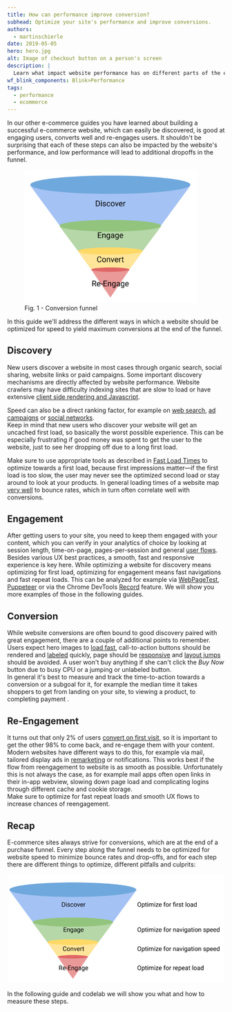 ```yaml
---
title: How can performance improve conversion?
subhead: Optimize your site's performance and improve conversions.
authors: 
  - martinschierle
date: 2019-05-05
hero: hero.jpg
alt: Image of checkout button on a person's screen
description: |
  Learn what impact website performance has on different parts of the e-commerce funnel
wf_blink_components: Blink>Performance
tags:
  - performance
  - ecommerce
---
```


In our other e-commerce guides you have learned about building a successful e-commerce website, which can easily be discovered, is good at engaging users, converts well and re-engages users. It shouldn't be surprising that each of these steps can also be impacted by the website's performance, and low performance will lead to additional dropoffs in the funnel.

<figure class="w-figure  w-figure--center">
  <img src="./funnel1.png" alt="" style="max-width: 400px;">
  <figcaption class="w-figcaption">
    Fig. 1 - Conversion funnel
  </figcaption>
</figure>

In this guide we'll address the different ways in which a website should be optimized for speed to yield maximum conversions at the end of the funnel.

## Discovery

New users discover a website in most cases through organic search, social sharing, website links or paid campaigns. Some important discovery mechanisms are directly affected by website performance. Website crawlers may have difficulty indexing sites that are slow to load or have extensive [client side rendering and Javascript](https://developers.google.com/search/docs/guides/dynamic-rendering).

Speed can also be a direct ranking factor, for example on [web search](https://webmasters.googleblog.com/2018/01/using-page-speed-in-mobile-search.html), [ad campaigns](https://developers.google.com/web/updates/2018/07/search-ads-speed#the_mobile_speed_score_for_ads_landing_pages) or [social networks](https://newsroom.fb.com/news/2017/08/news-feed-fyi-showing-you-stories-that-link-to-faster-loading-webpages/).  
Keep in mind that new users who discover your website will get an uncached first load, so basically the worst possible experience. This can be especially frustrating if good money was spent to get the user to the website, just to see her dropping off due to a long first load. 

Make sure to use appropriate tools as described in [Fast Load Times](https://web.dev/fast) to optimize towards a first load, because first impressions matter—if the first load is too slow, the user may never see the optimized second load or stay around to look at your products. In general loading times of a website map [very well](https://developer.akamai.com/blog/2015/09/01/mobile-web-performance-monitoring-conversion-rate) to bounce rates, which in turn often correlate well with conversions.

## Engagement

After getting users to your site, you need to keep them engaged with your content, which you can verify in your analytics of choice by looking at session length, time-on-page, pages-per-session and general [user flows](https://support.google.com/analytics/answer/1709395?hl=en). Besides various UX best practices, a smooth, fast and responsive experience is key here. While optimizing a website for discovery means optimizing for first load, optimizing for engagement means fast navigations and fast repeat loads. This can be analyzed for example via [WebPageTest](https://sites.google.com/a/webpagetest.org/docs/using-webpagetest/scripting#TOC-Sample-scripts), [Puppeteer](https://github.com/GoogleChrome/puppeteer/blob/master/docs/api.md) or via the Chrome DevTools [Record](https://developers.google.com/web/tools/chrome-devtools/evaluate-performance/#record) feature. We will show you more examples of those in the following guides.

## Conversion

While website conversions are often bound to good discovery paired with great engagement, there are a couple of additional points to remember. Users expect hero images to [load fast](https://developers.google.com/web/fundamentals/performance/user-centric-performance-metrics#tracking_fmp_using_hero_elements), call-to-action buttons should be rendered and [labeled](https://developers.google.com/web/updates/2018/05/lighthouse#all_text_remains_visible_during_web_font_loads) quickly, page should be [responsive](https://developers.google.com/web/updates/2018/05/first-input-delay) and [layout jumps](https://css-tricks.com/content-jumping-avoid/) should be avoided. A user won't buy anything if she can't click the _Buy Now_ button due to busy CPU or a jumping or unlabeled button.  
In general it's best to measure and track the time-to-action towards a conversion or a subgoal for it, for example the median time it takes shoppers to get from landing on your site, to viewing a product, to completing payment .

## Re-Engagement

It turns out that only 2% of users [convert on first visit](https://retargeter.com/what-is-retargeting-and-how-does-it-work/), so it is important to get the other 98% to come back, and re-engage them with your content. Modern websites have different ways to do this, for example via mail, tailored display ads in [remarketing](https://support.google.com/google-ads/answer/2453998?hl=en) or notifications. This works best if the flow from reengagement to website is as smooth as possible. Unfortunately this is not always the case, as for example mail apps often open links in their in-app webview, slowing down page load and complicating logins through different cache and cookie storage.  
Make sure to optimize for fast repeat loads and smooth UX flows to increase chances of reengagement.

## Recap

E-commerce sites always strive for conversions, which are at the end of a purchase funnel. Every step along the funnel needs to be optimized for website speed to minimize bounce rates and drop-offs, and for each step there are different things to optimize, different pitfalls and culprits:

![image](funnel2.png)

In the following guide and codelab we will show you what and how to measure these steps.
